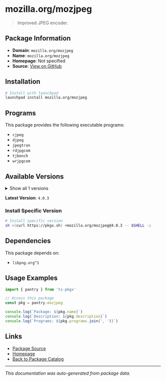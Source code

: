 # mozilla.org/mozjpeg

> Improved JPEG encoder.

## Package Information

- **Domain**: `mozilla.org/mozjpeg`
- **Name**: `mozilla.org/mozjpeg`
- **Homepage**: Not specified
- **Source**: [View on GitHub](https://github.com/pkgxdev/pantry/tree/main/projects/mozilla.org/mozjpeg/package.yml)

## Installation

```bash
# Install with launchpad
launchpad install mozilla.org/mozjpeg
```

## Programs

This package provides the following executable programs:

- `cjpeg`
- `djpeg`
- `jpegtran`
- `rdjpgcom`
- `tjbench`
- `wrjpgcom`

## Available Versions

<details>
<summary>Show all 1 versions</summary>

- `4.0.3`

</details>

**Latest Version**: `4.0.3`

### Install Specific Version

```bash
# Install specific version
sh <(curl https://pkgx.sh) +mozilla.org/mozjpeg@4.0.3 -- $SHELL -i
```

## Dependencies

This package depends on:

- `libpng.org^1`

## Usage Examples

```typescript
import { pantry } from 'ts-pkgx'

// Access this package
const pkg = pantry.mozjpeg

console.log(`Package: ${pkg.name}`)
console.log(`Description: ${pkg.description}`)
console.log(`Programs: ${pkg.programs.join(', ')}`)
```

## Links

- [Package Source](https://github.com/pkgxdev/pantry/tree/main/projects/mozilla.org/mozjpeg/package.yml)
- [Homepage](#)
- [Back to Package Catalog](../../../package-catalog.md)

---

*This documentation was auto-generated from package data.*
